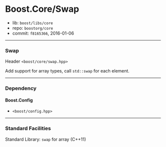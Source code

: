 # Boost.Core/Swap

* lib: `boost/libs/core`
* repo: `boostorg/core`
* commit: `f8165366`, 2016-01-06

------
### Swap

Header `<boost/core/swap.hpp>`

Add support for array types, call `std::swap` for each element.

------
### Dependency

#### Boost.Config

* `<boost/config.hpp>`

------
### Standard Facilities

Standard Library: `swap` for array (C++11)
